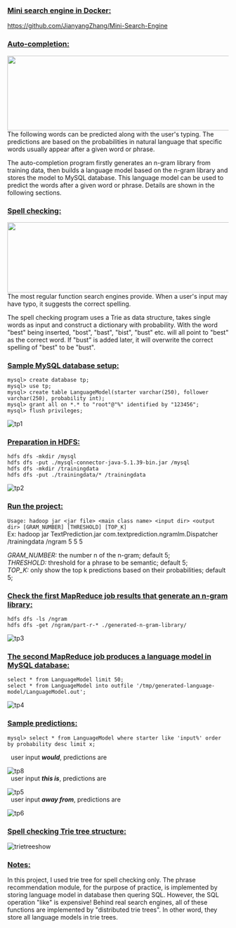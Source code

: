 **<h3><ins>Mini search engine in Docker:</ins></h3>**
https://github.com/JianyangZhang/Mini-Search-Engine

**<h3><ins>Auto-completion:</ins></h3>**
<img src="https://user-images.githubusercontent.com/22739177/32244725-bef37ff4-be36-11e7-86fe-8567a8a9c6f6.PNG" height="170" width="550">
The following words can be predicted along with the user's typing.
The predictions are based on the probabilities in natural language that specific words usually appear after a given word or phrase.

The auto-completion program firstly generates an n-gram library from training data, then builds a language model based on the n-gram library and stores the model to MySQL database. This language model can be used to predict the words after a given word or phrase. Details are shown in the following sections.

**<h3><ins>Spell checking:</ins></h3>**
<img src="https://user-images.githubusercontent.com/22739177/32244726-bf0e2c96-be36-11e7-8421-d7007c4f3be4.PNG" height="160" width="550">
The most regular function search engines provide. When a user's input may have typo, it suggests the correct spelling.

The spell checking program uses a Trie as data structure, takes single words as input and construct a dictionary with probability.
With the word "best" being inserted, "bost", "bast", "bist", "bust" etc. will all point to "best" as the correct word. If "bust" is added later, it will overwrite the correct spelling of "best" to be "bust".

**<h3><ins>Sample MySQL database setup:</ins></h3>**
`mysql> create database tp;`<br/>
`mysql> use tp;`<br/>
`mysql> create table LanguageModel(starter varchar(250), follower varchar(250), probability int);`<br/>
`mysql> grant all on *.* to "root"@"%" identified by "123456";`<br/>
`mysql> flush privileges;`<br/>

![tp1](https://cloud.githubusercontent.com/assets/22739177/21748178/f31d7eda-d532-11e6-8990-3459fb19bfe3.PNG)

**<h3><ins>Preparation in HDFS:</ins></h3>**
`hdfs dfs -mkdir /mysql`<br/>
`hdfs dfs -put ./mysql-connector-java-5.1.39-bin.jar /mysql`<br/>
`hdfs dfs -mkdir /trainingdata`<br/>
`hdfs dfs -put ./trainingdata/* /trainingdata`<br/>

![tp2](https://cloud.githubusercontent.com/assets/22739177/21748179/f334987c-d532-11e6-8e1f-00c01b09796f.PNG)

**<h3><ins>Run the project:</ins></h3>**
`Usage: hadoop jar <jar file> <main class name> <input dir> <output dir> [GRAM_NUMBER] [THRESHOLD] [TOP_K]`<br/>
Ex: hadoop jar TextPrediction.jar com.textprediction.ngramlm.Dispatcher /trainingdata /ngram 5 5 5<br/>

*GRAM_NUMBER:* the number n of the n-gram; default 5;<br/>
*THRESHOLD:* threshold for a phrase to be semantic; default 5;<br/>
*TOP_K:* only show the top k predictions based on their probabilities; default 5;<br/>

**<h3><ins>Check the first MapReduce job results that generate an n-gram library:</ins></h3>**
`hdfs dfs -ls /ngram`<br/>
`hdfs dfs -get /ngram/part-r-* ./generated-n-gram-library/`<br/>

![tp3](https://cloud.githubusercontent.com/assets/22739177/21748181/f339a3f8-d532-11e6-89f2-1983d254da05.PNG)

**<h3><ins>The second MapReduce job produces a language model in MySQL database:</ins></h3>**
`select * from LanguageModel limit 50;`<br/>
`select * from LanguageModel into outfile '/tmp/generated-language-model/LanguageModel.out';`<br/>

![tp4](https://cloud.githubusercontent.com/assets/22739177/21748180/f339a556-d532-11e6-9968-aa9cc21e48a0.PNG)

**<h3><ins>Sample predictions:</ins></h3>**
`mysql> select * from LanguageModel where starter like 'input%' order by probability desc limit x;`<br/>

&nbsp;&nbsp;user input <b>*would*</b>, predictions are<br/>

![tp8](https://cloud.githubusercontent.com/assets/22739177/21757961/31648bd0-d5eb-11e6-9e80-100239cf3f6d.PNG)<br/>
&nbsp;&nbsp;user input <b>*this is*</b>, predictions are<br/>

![tp5](https://cloud.githubusercontent.com/assets/22739177/21748184/f33c40b8-d532-11e6-8b5c-71003ea384f5.PNG)<br/>
&nbsp;&nbsp;user input <b>*away from*</b>, predictions are<br/>

![tp6](https://cloud.githubusercontent.com/assets/22739177/21748182/f33a017c-d532-11e6-85f2-0d791087da9b.PNG)<br/>

**<h3><ins>Spell checking Trie tree structure:</ins></h3>**
![trietreeshow](https://user-images.githubusercontent.com/22739177/30946501-48738852-a3b9-11e7-81eb-dce0a384f253.PNG)

**<h3><ins>Notes:</ins></h3>**
In this project, I used trie tree for spell checking only. The phrase recommendation module, for the purpose of practice, is implemented by storing language model in database then quering SQL. However, the SQL operation "like" is expensive! Behind real search engines, all of these functions are implemented by "distributed trie trees". In other word, they store all language models in trie trees.

